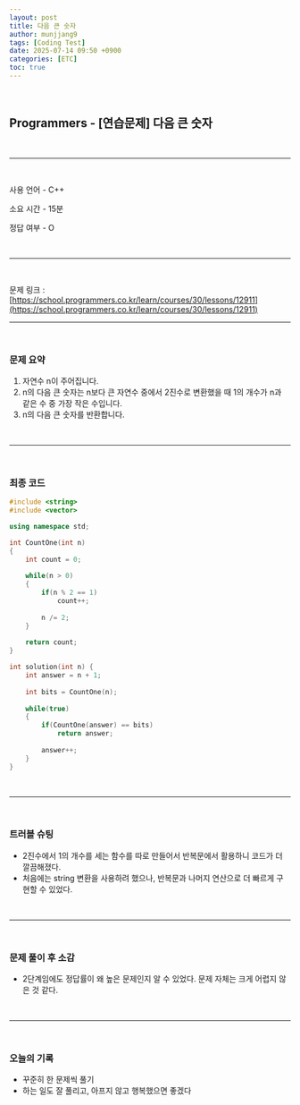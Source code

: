 ```yaml
---
layout: post
title: 다음 큰 숫자
author: munjjang9
tags: [Coding Test]
date: 2025-07-14 09:50 +0900
categories: [ETC]
toc: true
---
```


<br>

## Programmers - [연습문제] 다음 큰 숫자

<br>

---

<br>

사용 언어 - C++

소요 시간 - 15분

정답 여부 - O

<br>

---

<br>

문제 링크 : [https://school.programmers.co.kr/learn/courses/30/lessons/12911](https://school.programmers.co.kr/learn/courses/30/lessons/12911)
<br>

---

<br>

### 문제 요약

1. 자연수 n이 주어집니다.
2. n의 다음 큰 숫자는 n보다 큰 자연수 중에서 2진수로 변환했을 때 1의 개수가 n과 같은 수 중 가장 작은 수입니다.
3. n의 다음 큰 숫자를 반환합니다.

<br>

---

<br>

### 최종 코드

```cpp
#include <string>
#include <vector>

using namespace std;

int CountOne(int n)
{
    int count = 0;
    
    while(n > 0)
    {
        if(n % 2 == 1)
            count++;
        
        n /= 2;
    }
    
    return count;
}

int solution(int n) {
    int answer = n + 1;
    
    int bits = CountOne(n);
    
    while(true)
    {
        if(CountOne(answer) == bits)
            return answer;
        
        answer++;
    }
}
```

<br>

---

<br>

### 트러블 슈팅
- 2진수에서 1의 개수를 세는 함수를 따로 만들어서 반복문에서 활용하니 코드가 더 깔끔해졌다.
- 처음에는 string 변환을 사용하려 했으나, 반복문과 나머지 연산으로 더 빠르게 구현할 수 있었다.

<br>

---

<br>

### 문제 풀이 후 소감
- 2단계임에도 정답률이 왜 높은 문제인지 알 수 있었다. 문제 자체는 크게 어렵지 않은 것 같다.

<br>

---

<br>

### 오늘의 기록
- 꾸준히 한 문제씩 풀기
- 하는 일도 잘 풀리고, 아프지 않고 행복했으면 좋겠다